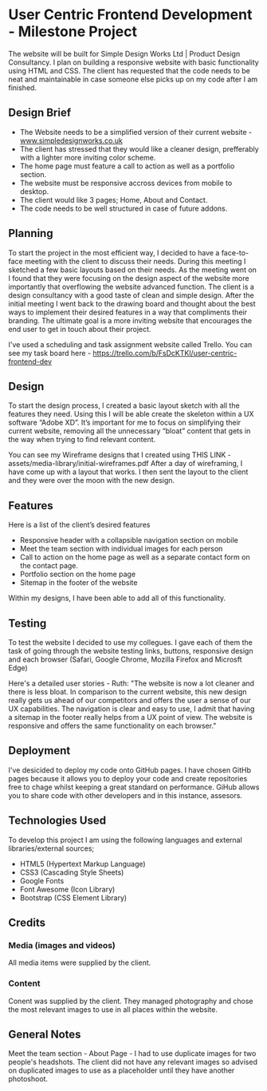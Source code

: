 # User Centric Frontend Development - Milestone Project

The website will be built for Simple Design Works Ltd | Product Design Consultancy. I plan on building a responsive website with basic functionality using HTML and CSS. The client has requested that the code needs to be neat and maintainable in case someone else picks up on my code after I am finished. 

## Design Brief
- The Website needs to be a simplified version of their current website - www.simpledesignworks.co.uk
- The client has stressed that they would like a cleaner design, prefferably with a lighter more inviting color scheme.
- The home page must feature a call to action as well as a portfolio section. 
- The website must be responsive accross devices from mobile to desktop. 
- The client would like 3 pages; Home, About and Contact.
- The code needs to be well structured in case of future addons. 

## Planning
To start the project in the most efficient way, I decided to have a face-to-face meeting with the client to discuss their needs. During this meeting I sketched a few basic layouts based on their needs. As the meeting went on I found that they were focusing on the design aspect of the website more importantly that overflowing the website advanced function. The client is a design consultancy with a good taste of clean and simple design. 
After the initial meeting I went back to the drawing board and thought about the best ways to implement their desired features in a way that compliments their branding. The ultimate goal is a more inviting website that encourages the end user to get in touch about their project.

I've used a scheduling and task assignment website called Trello. You can see my task board here - https://trello.com/b/FsDcKTKl/user-centric-frontend-dev
## Design 
To start the design process, I created a basic layout sketch with all the features they need. Using this I will be able create the skeleton within a UX software “Adobe XD”. It’s important for me to focus on simplifying their current website, removing all the unnecessary “bloat” content that gets in the way when trying to find relevant content. 

You can see my Wireframe designs that I created using THIS LINK - assets/media-library/initial-wireframes.pdf
After a day of wireframing, I have come up with a layout that works. I then sent the layout to the client and they were over the moon with the new design. 

## Features
Here is a list of the client’s desired features
-	Responsive header with a collapsible navigation section on mobile
-	Meet the team section with individual images for each person
-	Call to action on the home page as well as a separate contact form on the contact page. 
-	Portfolio section on the home page
-	Sitemap in the footer of the website

Within my designs, I have been able to add all of this functionality. 

## Testing 
To test the website I decided to use my collegues. I gave each of them the task of going through the website testing links, buttons, responsive design and each browser (Safari, Google Chrome, Mozilla Firefox and Microsft Edge)


Here's a detailed user stories - Ruth: "The website is now a lot cleaner and there is less bloat. In comparison to the current website, this new design really gets us ahead of our competitors and offers the user a sense of our UX capabilities. 
The navigation is clear and easy to use, I admit that having a sitemap in the footer really helps from a UX point of view.
The website is responsive and offers the same functionality on each browser."
## Deployment
I've desicided to deploy my code onto GitHub pages. I have chosen GitHb pages because it allows you to deploy your code and create repositories free to chage whilst keeping a great standard on performance. GiHub allows you to share code with other developers and in this instance, assesors.
## Technologies Used
To develop this project I am using the following languages and external libraries/external sources;

- HTML5 (Hypertext Markup Language)
- CSS3 (Cascading Style Sheets)
- Google Fonts
- Font Awesome (Icon Library)
- Bootstrap (CSS Element Library)


## Credits 

### Media (images and videos)
All media items were supplied by the client.

### Content
Conent was supplied by the client. They managed photography and chose the most relevant images to use in all places within the website.

## General Notes
Meet the team section - About Page - I had to use duplicate images for two people's headshots. The client did not have any relevant images so advised on duplicated images to use as a placeholder until they have another photoshoot. 